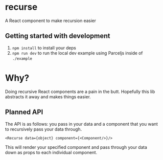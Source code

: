 # recurse
A React component to make recursion easier

## Getting started with development

1. `npm install` to install your deps
2. `npm run dev` to run the local dev example using Parceljs inside of `./example`

# Why?
Doing recursive React components are a pain in the butt. Hopefully this lib abstracts it away and makes things easier.

## Planned API
The API is as follows: you pass in your data and a component that you want to recursively pass your data through.

```tsx
<Recurse data={object} component={<Component/>}/>
```

This will render your specified component and pass through your data down as props to each individual component.
